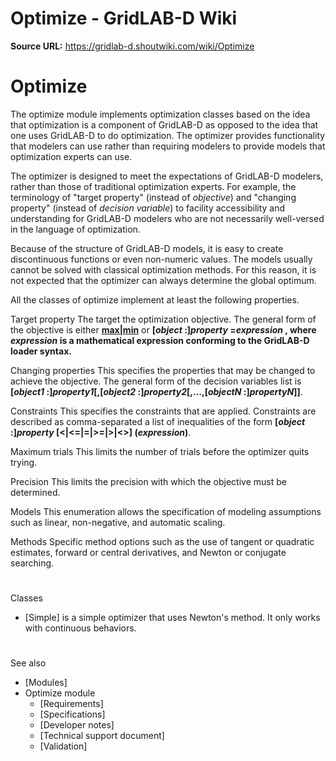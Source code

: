 # Optimize - GridLAB-D Wiki

**Source URL:** https://gridlab-d.shoutwiki.com/wiki/Optimize
# Optimize

The optimize module implements optimization classes based on the idea that optimization is a component of GridLAB-D as opposed to the idea that one uses GridLAB-D to do optimization. The optimizer provides functionality that modelers can use rather than requiring modelers to provide models that optimization experts can use. 

The optimizer is designed to meet the expectations of GridLAB-D modelers, rather than those of traditional optimization experts. For example, the terminology of "target property" (instead of _objective_) and "changing property" (instead of _decision variable_) to facility accessibility and understanding for GridLAB-D modelers who are not necessarily well-versed in the language of optimization. 

Because of the structure of GridLAB-D models, it is easy to create discontinuous functions or even non-numeric values. The models usually cannot be solved with classical optimization methods. For this reason, it is not expected that the optimizer can always determine the global optimum. 

All the classes of optimize implement at least the following properties. 

Target property
    The target the optimization objective. The general form of the objective is either **[max|min](_expression_)** or **[_object_ :]_property_ =_expression_ , where _expression_ is a mathematical expression conforming to the GridLAB-D loader syntax.**

Changing properties
    This specifies the properties that may be changed to achieve the objective. The general form of the decision variables list is **[_object1_ :]_property1_[,[_object2_ :]_property2_[,...,[_objectN_ :]_propertyN_]]**.

Constraints
    This specifies the constraints that are applied. Constraints are described as comma-separated a list of inequalities of the form **[_object_ :]_property_ [<|<=|=|>=|>|<>] (_expression_)**.

Maximum trials
    This limits the number of trials before the optimizer quits trying.

Precision
    This limits the precision with which the objective must be determined.

Models
    This enumeration allows the specification of modeling assumptions such as linear, non-negative, and automatic scaling.

Methods
    Specific method options such as the use of tangent or quadratic estimates, forward or central derivatives, and Newton or conjugate searching.

  


# 

Classes

  * [Simple] is a simple optimizer that uses Newton's method. It only works with continuous behaviors.
# 

See also

  * [Modules]
  * Optimize module 
    * [Requirements]
    * [Specifications]
    * [Developer notes]
    * [Technical support document]
    * [Validation]
